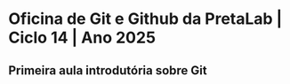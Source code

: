 # Oficina de Git e Github da PretaLab | Ciclo 14 | Ano 2025

## Primeira aula introdutória sobre Git